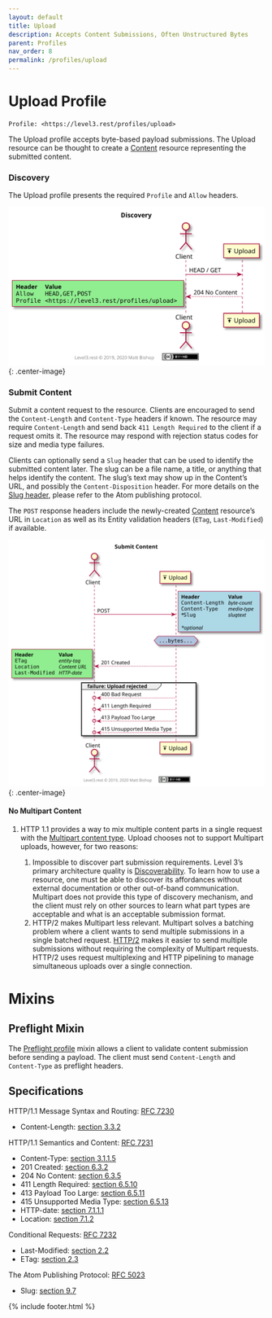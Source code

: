 ```yaml
---
layout: default
title: Upload
description: Accepts Content Submissions, Often Unstructured Bytes
parent: Profiles
nav_order: 8
permalink: /profiles/upload
---
```

# Upload Profile

```
Profile: <https://level3.rest/profiles/upload>
```

The Upload profile accepts byte-based payload submissions. The Upload resource can be thought to create a [Content](content.md) resource representing the submitted content.

### Discovery

The Upload profile presents the required `Profile` and `Allow` headers.

![](upload/discovery.svg){: .center-image}

### Submit Content

Submit a content request to the resource. Clients are encouraged to send the `Content-Length` and `Content-Type` headers if known. The resource may require `Content-Length` and send back `411 Length Required` to the client if a request omits it. The resource may respond with rejection status codes for size and media type failures.

Clients can optionally send a `Slug` header that can be used to identify the submitted content later. The slug can be a file name, a title, or anything that helps identify the content. The slug’s text may show up in the Content’s URL, and possibly the `Content-Disposition` header. For more details on the [Slug header](https://bitworking.org/projects/atom/rfc5023.html#rfc.section.9.7), please refer to the Atom publishing protocol.

The `POST` response headers include the newly-created [Content](content.md) resource’s URL in `Location` as well as its Entity validation headers (`ETag`, `Last-Modified`) if available.

![](upload/submit.svg){: .center-image}

#### No Multipart Content

1. HTTP 1.1 provides a way to mix multiple content parts in a single request with the [Multipart content type](https://www.w3.org/Protocols/rfc1341/7_2_Multipart.html). Upload chooses not to support Multipart uploads, however, for two reasons:

   1. Impossible to discover part submission requirements. Level 3’s primary architecture quality is [Discoverability](../design.md#discoverability). To learn how to use a resource, one must be able to discover its affordances without external documentation or other out-of-band communication. Multipart does not provide this type of discovery mechanism, and the client must rely on other sources to learn what part types are acceptable and what is an acceptable submission format.
   2. HTTP/2 makes Multipart less relevant. Multipart solves a batching problem where a client wants to send multiple submissions in a single batched request. [HTTP/2](https://hpbn.co/http2/#request-and-response-multiplexing) makes it easier to send multiple submissions without requiring the complexity of Multipart requests. HTTP/2 uses request multiplexing and HTTP pipelining to manage simultaneous uploads over a single connection.

# Mixins

## Preflight Mixin

The [Preflight profile](preflight.md) mixin allows a client to validate content submission before sending a payload. The client must send `Content-Length` and `Content-Type` as preflight headers.

## Specifications

HTTP/1.1 Message Syntax and Routing: [RFC 7230](https://tools.ietf.org/html/rfc7230)

- Content-Length: [section 3.3.2](https://tools.ietf.org/html/rfc7230#section-3.3.2)

HTTP/1.1 Semantics and Content: [RFC 7231](https://tools.ietf.org/html/rfc7231)

- Content-Type: [section 3.1.1.5](https://tools.ietf.org/html/rfc7231#section-3.1.1.5)
- 201 Created: [section 6.3.2](https://tools.ietf.org/html/rfc7231#section-6.3.2)
- 204 No Content: [section 6.3.5](https://tools.ietf.org/html/rfc7231#section-6.3.5)
- 411 Length Required: [section 6.5.10](https://tools.ietf.org/html/rfc7231#section-6.5.10)
- 413 Payload Too Large: [section 6.5.11](https://tools.ietf.org/html/rfc7231#section-6.5.11)
- 415 Unsupported Media Type: [section 6.5.13](https://tools.ietf.org/html/rfc7231#section-6.5.13)
- HTTP-date: [section 7.1.1.1](https://tools.ietf.org/html/rfc7231#section-7.1.1.1)
- Location: [section 7.1.2](https://tools.ietf.org/html/rfc7231#section-7.1.2)

Conditional Requests: [RFC 7232](https://tools.ietf.org/html/rfc7232)

- Last-Modified: [section 2.2](https://tools.ietf.org/html/rfc7232#section-2.2)
- ETag: [section 2.3](https://tools.ietf.org/html/rfc7232#section-2.3)

The Atom Publishing Protocol: [RFC 5023](https://bitworking.org/projects/atom/rfc5023.html)

- Slug: [section 9.7](https://bitworking.org/projects/atom/rfc5023.html#rfc.section.9.7)

{% include footer.html %}
